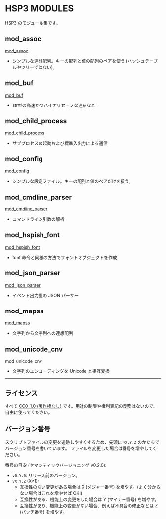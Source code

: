 # HSP3 MODULES

HSP3 のモジュール集です。

## mod_assoc

[mod_assoc](./mod_assoc)

- シンプルな連想配列。キーの配列と値の配列のペアを使う (ハッシュテーブルやツリーではない)。

## mod_buf

[mod_buf](./mod_buf)

- str型の高速かつバイナリセーフな連結など

## mod_child_process

[mod_child_process](./mod_child_process)

- サブプロセスの起動および標準入出力による通信

## mod_config

[mod_config](./mod_config)

- シンプルな設定ファイル。キーの配列と値のペアだけを扱う。

## mod_cmdline_parser

[mod_cmdline_parser](./mod_cmdline_parser)

- コマンドライン引数の解析

## mod_hspish_font

[mod_hspish_font](./mod_hspish_font)

- font 命令と同様の方法でフォントオブジェクトを作成

## mod_json_parser

[mod_json_parser](./mod_json_parser)

- イベント出力型の JSON パーサー

## mod_mapss

[mod_mapss](./mod_mapss)

- 文字列から文字列への連想配列

## mod_unicode_cnv

[mod_unicode_cnv](./mod_unicode_cnv)

- 文字列のエンコーディングを Unicode と相互変換

----

## ライセンス

すべて [CC0-1.0 (著作権なし)](https://creativecommons.org/publicdomain/zero/1.0/deed.ja) です。用途の制限や権利表記の義務はないので、自由に使ってください。

## バージョン番号

スクリプトファイルの変更を追跡しやすくするため、先頭に `vX.Y.Z` のかたちでバージョン番号を書いています。
ファイルを変更した場合は番号を増やしてください。

番号の目安 ([セマンティックバージョニング v0.2.0](https://semver.org/lang/ja/)):

- `v0.Y.0`: リリース前のバージョン。
- `vX.Y.Z` (X≥1):
    - 互換性のない変更がある場合は X (メジャー番号) を増やす。(よく分からない場合はこれを増やせば OK!)
    - 互換性がある、機能上の変更をした場合は Y (マイナー番号) を増やす。
    - 互換性があり、機能上の変更がない場合、例えば不具合の修正などは Z (パッチ番号) を増やす。

